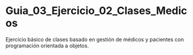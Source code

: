 # Guia_03_Ejercicio_02_Clases_Medicos
Ejercicio básico de clases basado en gestión de médicos y pacientes con programación orientada a objetos.
